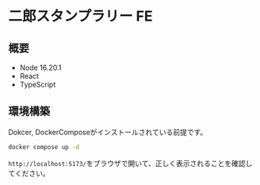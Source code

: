 #  二郎スタンプラリー FE

## 概要

- Node 16.20.1
- React
- TypeScript

## 環境構築

Dokcer, DockerComposeがインストールされている前提です。

```bash
docker compose up -d
```

`http://localhost:5173/`をブラウザで開いて、正しく表示されることを確認してください。
